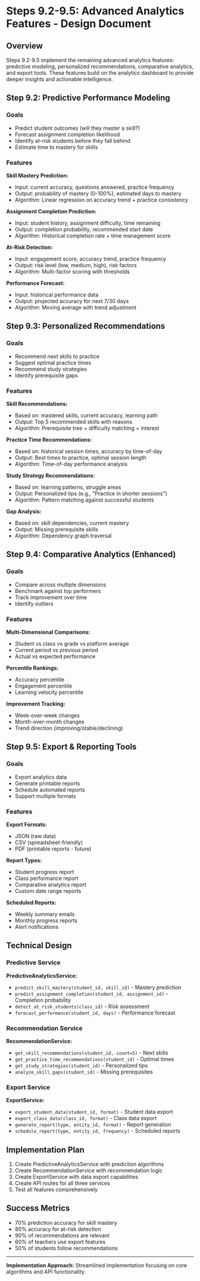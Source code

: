 # Steps 9.2-9.5: Advanced Analytics Features - Design Document

## Overview

Steps 9.2-9.5 implement the remaining advanced analytics features: predictive modeling, personalized recommendations, comparative analytics, and export tools. These features build on the analytics dashboard to provide deeper insights and actionable intelligence.

## Step 9.2: Predictive Performance Modeling

### Goals
- Predict student outcomes (will they master a skill?)
- Forecast assignment completion likelihood
- Identify at-risk students before they fall behind
- Estimate time to mastery for skills

### Features

**Skill Mastery Prediction:**
- Input: current accuracy, questions answered, practice frequency
- Output: probability of mastery (0-100%), estimated days to mastery
- Algorithm: Linear regression on accuracy trend + practice consistency

**Assignment Completion Prediction:**
- Input: student history, assignment difficulty, time remaining
- Output: completion probability, recommended start date
- Algorithm: Historical completion rate + time management score

**At-Risk Detection:**
- Input: engagement score, accuracy trend, practice frequency
- Output: risk level (low, medium, high), risk factors
- Algorithm: Multi-factor scoring with thresholds

**Performance Forecast:**
- Input: historical performance data
- Output: projected accuracy for next 7/30 days
- Algorithm: Moving average with trend adjustment

## Step 9.3: Personalized Recommendations

### Goals
- Recommend next skills to practice
- Suggest optimal practice times
- Recommend study strategies
- Identify prerequisite gaps

### Features

**Skill Recommendations:**
- Based on: mastered skills, current accuracy, learning path
- Output: Top 5 recommended skills with reasons
- Algorithm: Prerequisite tree + difficulty matching + interest

**Practice Time Recommendations:**
- Based on: historical session times, accuracy by time-of-day
- Output: Best times to practice, optimal session length
- Algorithm: Time-of-day performance analysis

**Study Strategy Recommendations:**
- Based on: learning patterns, struggle areas
- Output: Personalized tips (e.g., "Practice in shorter sessions")
- Algorithm: Pattern matching against successful students

**Gap Analysis:**
- Based on: skill dependencies, current mastery
- Output: Missing prerequisite skills
- Algorithm: Dependency graph traversal

## Step 9.4: Comparative Analytics (Enhanced)

### Goals
- Compare across multiple dimensions
- Benchmark against top performers
- Track improvement over time
- Identify outliers

### Features

**Multi-Dimensional Comparisons:**
- Student vs class vs grade vs platform average
- Current period vs previous period
- Actual vs expected performance

**Percentile Rankings:**
- Accuracy percentile
- Engagement percentile
- Learning velocity percentile

**Improvement Tracking:**
- Week-over-week changes
- Month-over-month changes
- Trend direction (improving/stable/declining)

## Step 9.5: Export & Reporting Tools

### Goals
- Export analytics data
- Generate printable reports
- Schedule automated reports
- Support multiple formats

### Features

**Export Formats:**
- JSON (raw data)
- CSV (spreadsheet-friendly)
- PDF (printable reports - future)

**Report Types:**
- Student progress report
- Class performance report
- Comparative analytics report
- Custom date range reports

**Scheduled Reports:**
- Weekly summary emails
- Monthly progress reports
- Alert notifications

## Technical Design

### Predictive Service

**PredictiveAnalyticsService:**
- `predict_skill_mastery(student_id, skill_id)` - Mastery prediction
- `predict_assignment_completion(student_id, assignment_id)` - Completion probability
- `detect_at_risk_students(class_id)` - Risk assessment
- `forecast_performance(student_id, days)` - Performance forecast

### Recommendation Service

**RecommendationService:**
- `get_skill_recommendations(student_id, count=5)` - Next skills
- `get_practice_time_recommendations(student_id)` - Optimal times
- `get_study_strategies(student_id)` - Personalized tips
- `analyze_skill_gaps(student_id)` - Missing prerequisites

### Export Service

**ExportService:**
- `export_student_data(student_id, format)` - Student data export
- `export_class_data(class_id, format)` - Class data export
- `generate_report(type, entity_id, format)` - Report generation
- `schedule_report(type, entity_id, frequency)` - Scheduled reports

## Implementation Plan

1. Create PredictiveAnalyticsService with prediction algorithms
2. Create RecommendationService with recommendation logic
3. Create ExportService with data export capabilities
4. Create API routes for all three services
5. Test all features comprehensively

## Success Metrics

- 70% prediction accuracy for skill mastery
- 80% accuracy for at-risk detection
- 90% of recommendations are relevant
- 60% of teachers use export features
- 50% of students follow recommendations

---

**Implementation Approach:** Streamlined implementation focusing on core algorithms and API functionality.

